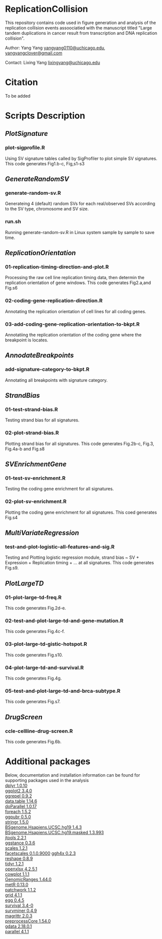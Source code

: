 # ReplicationCollision

This repository contains code used in figure generation and analysis of the replication collision events assoociatied with the manuscript titled "Large tandem duplications in cancer result from transcription and DNA replication collision".

Author: Yang Yang yangyang0110@uchicago.edu, yangyangclover@gmail.com

Contact: Lixing Yang lixingyang@uchicago.edu

# Citation
To be added

# Scripts Description
## *PlotSignature*
### plot-sigprofile.R
Using SV signature tables called by SigProfiler to plot simple SV signatures. This code generates Fig1.b-c, Fig,s1-s3

## *GenerateRandomSV*
### generate-random-sv.R
Generateing 4 (default) random SVs for each real/observed SVs according to the SV type, chromosome and SV size.
### run.sh
Running generate-random-sv.R in Linux system sample by sample to save time.

## *ReplicationOrientation*
### 01-replication-timing-direction-and-plot.R
Processing the raw cell line replication timing data, then determin the replication orientation of gene windows. This code generates Fig2.a,and Fig.s6
### 02-coding-gene-replication-direction.R
Annotating the replication orientation of cell lines for all coding genes.
### 03-add-coding-gene-replication-orientation-to-bkpt.R
Annotatiing the replication orientation of the coding gene where the breakpoint is locates.

## *AnnodateBreakpoints*
### add-signature-category-to-bkpt.R
Annotating all breakpoints with signature category.

## *StrandBias*
### 01-test-strand-bias.R
Testing strand bias for all signatures.
### 02-plot-strand-bias.R
Plotting strand bias for all signatures. This code generates Fig.2b-c, Fig.3, Fig.4a-b and Fig.s8

## *SVEnrichmentGene*
### 01-test-sv-enrichment.R
Testing the coding gene enrichment for all signatures.
### 02-plot-sv-enrichment.R
Plotting the coding gene enrichment for all signatures. This coed generates Fig.s4

## *MultiVariateRegression*
### test-and-plot-logistic-all-features-and-sig.R
Testing and Plotting logistic regression module, strand bias ~ SV + Expression + Replication timing + ... at all signatures. This code generates Fig.s9.

## *PlotLargeTD*
### 01-plot-large-td-freq.R
This code generates Fig.2d-e.
### 02-test-and-plot-large-td-and-gene-mutation.R
This code generates Fig.4c-f.
### 03-plot-large-td-gistic-hotspot.R
This code generates Fig.s10.
### 04-plot-large-td-and-survival.R
This code generates Fig.4g.
### 05-test-and-plot-large-td-and-brca-subtype.R
This code generates Fig.s7.

## *DrugScreen*
### ccle-cellline-drug-screen.R
This code generates Fig.6b.

# Additional packages
Below, documentation and installation information can be found for supporting packages used in the analysis<br>[dplyr 1.0.10](https://cran.r-project.org/web/packages/dplyr/index.html)<br>[ggplot2 3.4.0](https://rdocumentation.org/packages/ggplot2/versions/3.4.0)<br>[ggrepel 0.9.2](https://www.rdocumentation.org/packages/ggrepel/versions/0.9.2)<br>[data.table 1.14.6](https://www.rdocumentation.org/packages/data.table/versions/1.14.6)<br>[doParallel 1.0.17](https://www.rdocumentation.org/packages/doParallel/versions/1.0.17)<br>[foreach 1.5.2](https://www.rdocumentation.org/packages/foreach/versions/1.5.2)<br>[ggpubr 0.5.0](https://www.rdocumentation.org/packages/ggpubr/versions/0.5.0)<br>[stringr 1.5.0](https://www.rdocumentation.org/packages/stringr/versions/1.5.0)<br>[BSgenome.Hsapiens.UCSC.hg19 1.4.3](https://bioconductor.org/packages/release/data/annotation/html/BSgenome.Hsapiens.UCSC.hg19.html)<br>[BSgenome.Hsapiens.UCSC.hg19.masked 1.3.993](https://bioconductor.org/packages/release/data/annotation/html/BSgenome.Hsapiens.UCSC.hg19.masked.html)<br>[jtools 2.2.1](https://www.rdocumentation.org/packages/jtools/versions/2.2.1)<br>[ggstance 0.3.6](https://www.rdocumentation.org/packages/ggstance/versions/0.3.6)<br>[scales 1.2.1](https://www.rdocumentation.org/packages/scales/versions/1.2.1)<br>[facetscales 0.1.0.9000](https://github.com/zeehio/facetscales/tree/archived)  [ggh4x 0.2.3](https://cran.rstudio.com/web/packages/ggh4x/index.html)<br>[reshape 0.8.9](https://www.rdocumentation.org/packages/reshape/versions/0.8.9)<br>[tidyr 1.2.1](https://www.rdocumentation.org/packages/tidyr/versions/1.2.1)<br>[openxlsx 4.2.5.1](https://www.rdocumentation.org/packages/openxlsx/versions/4.2.5.1)<br>[cowplot 1.1.1](https://www.rdocumentation.org/packages/cowplot/versions/1.1.1)<br>[GenomicRanges 1.44.0](http://bioconductor.riken.jp/packages/3.13/bioc/html/GenomicRanges.html)<br>[metR 0.13.0](https://www.rdocumentation.org/packages/metR/versions/0.13.0)<br>[patchwork 1.1.2](https://www.rdocumentation.org/packages/patchwork/versions/1.1.2)<br>[grid 4.1.1](https://www.rdocumentation.org/packages/grid/versions/3.6.2)<br>[egg 0.4.5](https://www.rdocumentation.org/packages/egg/versions/0.4.5)<br>[survival 3.4-0](https://www.rdocumentation.org/packages/survival/versions/3.4-0)<br>[survminer 0.4.9](https://rdocumentation.org/packages/survminer/versions/0.4.9)<br>[magrittr 2.0.3](https://www.rdocumentation.org/packages/magrittr/versions/2.0.3)<br>[preprocessCore 1.54.0](https://bioc.ism.ac.jp/packages/3.13/bioc/html/preprocessCore.html)<br>[gdata 2.18.0.1](https://www.rdocumentation.org/packages/gdata/versions/2.18.0)<br>[parallel 4.1.1](https://www.rdocumentation.org/packages/parallel/versions/3.6.2)
